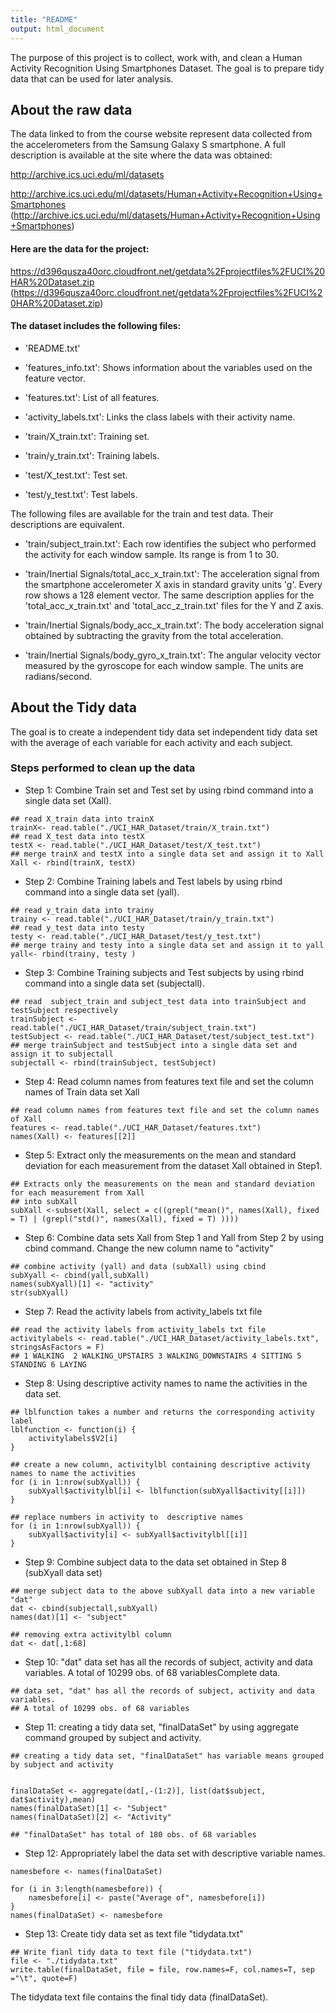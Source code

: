 ```yaml
---
title: "README"
output: html_document
---
```


The purpose of this project is to collect, work with, and clean a Human Activity Recognition Using Smartphones Dataset. The goal is to prepare tidy data that can be used for later analysis. 

## About the raw data

The data linked to from the course website represent data collected from the accelerometers from the Samsung Galaxy S smartphone. A full description is available at the site where the data was obtained:

http://archive.ics.uci.edu/ml/datasets

http://archive.ics.uci.edu/ml/datasets/Human+Activity+Recognition+Using+Smartphones
(http://archive.ics.uci.edu/ml/datasets/Human+Activity+Recognition+Using+Smartphones)

#### Here are the data for the project:

https://d396qusza40orc.cloudfront.net/getdata%2Fprojectfiles%2FUCI%20HAR%20Dataset.zip
(https://d396qusza40orc.cloudfront.net/getdata%2Fprojectfiles%2FUCI%20HAR%20Dataset.zip)

#### The dataset includes the following files:


- 'README.txt'

- 'features_info.txt': Shows information about the variables used on the feature vector.

- 'features.txt': List of all features.

- 'activity_labels.txt': Links the class labels with their activity name.

- 'train/X_train.txt': Training set.

- 'train/y_train.txt': Training labels.

- 'test/X_test.txt': Test set.

- 'test/y_test.txt': Test labels.

The following files are available for the train and test data. Their descriptions are equivalent. 

- 'train/subject_train.txt': Each row identifies the subject who performed the activity for each window sample. Its range is from 1 to 30. 

- 'train/Inertial Signals/total_acc_x_train.txt': The acceleration signal from the smartphone accelerometer X axis in standard gravity units 'g'. Every row shows a 128 element vector. The same description applies for the 'total_acc_x_train.txt' and 'total_acc_z_train.txt' files for the Y and Z axis. 

- 'train/Inertial Signals/body_acc_x_train.txt': The body acceleration signal obtained by subtracting the gravity from the total acceleration. 

- 'train/Inertial Signals/body_gyro_x_train.txt': The angular velocity vector measured by the gyroscope for each window sample. The units are radians/second. 


## About the Tidy data

The goal is to create a independent tidy data set independent tidy data set with the average of each variable for each activity and each subject.


### Steps performed to clean up the data

- Step 1: Combine Train set and Test set by using rbind command into a single data set (Xall).

```{r}
## read X_train data into trainX 
trainX<- read.table("./UCI_HAR_Dataset/train/X_train.txt")
## read X_test data into testX
testX <- read.table("./UCI_HAR_Dataset/test/X_test.txt")
## merge trainX and testX into a single data set and assign it to Xall
Xall <- rbind(trainX, testX)

```

- Step 2: Combine Training labels and Test labels by using rbind command into a single data set (yall).

```{r}
## read y_train data into trainy 
trainy <- read.table("./UCI_HAR_Dataset/train/y_train.txt")
## read y_test data into testy
testy <- read.table("./UCI_HAR_Dataset/test/y_test.txt")
## merge trainy and testy into a single data set and assign it to yall
yall<- rbind(trainy, testy )
```

- Step 3: Combine Training subjects and Test subjects by using rbind command into a single data set (subjectall).

```{r}
## read  subject_train and subject_test data into trainSubject and testSubject respectively
trainSubject <- read.table("./UCI_HAR_Dataset/train/subject_train.txt")
testSubject <- read.table("./UCI_HAR_Dataset/test/subject_test.txt")
## merge trainSubject and testSubject into a single data set and assign it to subjectall
subjectall <- rbind(trainSubject, testSubject)
```

- Step 4: Read column names from features text file and set the column names of Train data set Xall

```{r}
## read column names from features text file and set the column names of Xall 
features <- read.table("./UCI_HAR_Dataset/features.txt")
names(Xall) <- features[[2]]
```

- Step 5: Extract only the measurements on the mean and standard deviation for each measurement from the dataset Xall obtained in Step1.

```{r}
## Extracts only the measurements on the mean and standard deviation for each measurement from Xall
## into subXall
subXall <-subset(Xall, select = c((grepl("mean()", names(Xall), fixed = T) | (grepl("std()", names(Xall), fixed = T) ))))
```

- Step 6: Combine data sets Xall from Step 1 and Yall from Step 2 by using cbind command. Change the new column name to "activity"  

```{r}
## combine activity (yall) and data (subXall) using cbind 
subXyall <- cbind(yall,subXall)
names(subXyall)[1] <- "activity"
str(subXyall)
```

- Step 7: Read the activity labels from activity_labels txt file

```{r}
## read the activity labels from activity_labels txt file
activitylabels <- read.table("./UCI_HAR_Dataset/activity_labels.txt", stringsAsFactors = F)
## 1 WALKING  2 WALKING_UPSTAIRS 3 WALKING_DOWNSTAIRS 4 SITTING 5 STANDING 6 LAYING
```

- Step 8:  Using descriptive activity names to name the activities in the data set.

```{r}
## lblfunction takes a number and returns the corresponding activity label 
lblfunction <- function(i) {
    activitylabels$V2[i]
}

## create a new column, activitylbl containing descriptive activity names to name the activities
for (i in 1:nrow(subXyall)) {
    subXyall$activitylbl[i] <- lblfunction(subXyall$activity[[i]])
}

## replace numbers in activity to  descriptive names 
for (i in 1:nrow(subXyall)) {
    subXyall$activity[i] <- subXyall$activitylbl[[i]]
}

```

- Step 9: Combine subject data to the data set obtained in Step 8 (subXyall data set)

```{r}
## merge subject data to the above subXyall data into a new variable "dat"
dat <- cbind(subjectall,subXyall)
names(dat)[1] <- "subject"

## removing extra activitylbl column
dat <- dat[,1:68]

```

- Step 10: "dat" data set has all the records of subject, activity and data variables. A total of 10299 obs. of 68 variablesComplete data.

```{r}
## data set, "dat" has all the records of subject, activity and data variables. 
## A total of 10299 obs. of 68 variables

```

- Step 11: creating a tidy data set, "finalDataSet" by using aggregate command grouped by subject and activity.

```{r}
## creating a tidy data set, "finalDataSet" has variable means grouped by subject and activity 


finalDataSet <- aggregate(dat[,-(1:2)], list(dat$subject, dat$activity),mean)
names(finalDataSet)[1] <- "Subject"
names(finalDataSet)[2] <- "Activity"

## "finalDataSet" has total of 180 obs. of 68 variables

```

- Step 12: Appropriately label the data set with descriptive variable names.

```{r}
namesbefore <- names(finalDataSet)

for (i in 3:length(namesbefore)) {
    namesbefore[i] <- paste("Average of", namesbefore[i])
}
names(finalDataSet) <- namesbefore
```

- Step 13: Create tidy data set as text file "tidydata.txt"

```{r}
## Write fianl tidy data to text file ("tidydata.txt")
file <- "./tidydata.txt"
write.table(finalDataSet, file = file, row.names=F, col.names=T, sep ="\t", quote=F)

```

The tidydata text file contains the final tidy data (finalDataSet). 